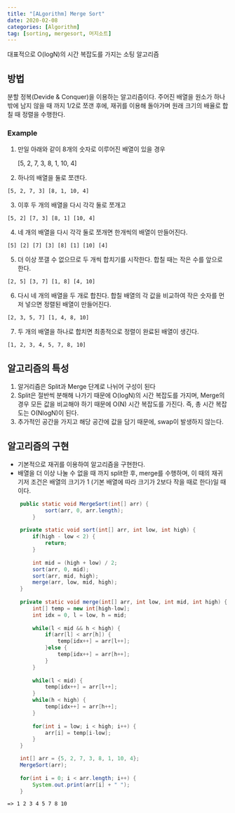 ```yaml
---
title: "[ALgorithm] Merge Sort"
date: 2020-02-08
categories: [Algorithm]
tag: [sorting, mergesort, 머지소트]
---
```


대표적으로 O(logN)의 시간 복잡도를 가지는 소팅 알고리즘

## 방법

분할 정복(Devide & Conquer)을 이용하는 알고리즘이다.
주어진 배열을 원소가 하나 밖에 남지 않을 때 까지 1/2로 쪼갠 후에, 재귀를 이용해 돌아가며 원래 크기의 배율로 합칠 때 정렬을 수행한다.

### Example

1. 만일 아래와 같이 8개의 숫자로 이루어진 배열이 있을 경우

    [5, 2, 7, 3, 8, 1, 10, 4]

  2.  하나의 배열을 둘로 쪼갠다.

    [5, 2, 7, 3] [8, 1, 10, 4]

  3. 이후 두 개의 배열을 다시 각각 둘로 쪼개고

    [5, 2] [7, 3] [8, 1] [10, 4]

  4. 네 개의 배열을 다시 각각 둘로 쪼개면 한개씩의 배열이 만들어진다.

    [5] [2] [7] [3] [8] [1] [10] [4]

  5. 더 이상 쪼갤 수 없으므로 두 개씩 합치기를 시작한다. 합칠 때는 작은 수를 앞으로 한다.

    [2, 5] [3, 7] [1, 8] [4, 10]

  6. 다시 네 개의 배열을 두 개로 합친다. 합칠 배열의 각 값을 비교하여 작은 숫자를 먼저 넣으면 정렬된 배열이 만들어진다.

    [2, 3, 5, 7] [1, 4, 8, 10]

  7. 두 개의 배열을 하나로 합치면 최종적으로 정렬이 완료된 배열이 생긴다.

    [1, 2, 3, 4, 5, 7, 8, 10]

## 알고리즘의 특성

1. 알거리즘은 Split과 Merge 단계로 나뉘어 구성이 된다
2. Split은 절반씩 분해해 나가기 때문에 O(logN)의 시간 복잡도를 가지며, Merge의 경우 모든 값을 비교해야 하기 때문에 O(N) 시간 복잡도를 가진다.
즉, 총 시간 복잡도는 O(NlogN)이 된다.
3. 추가적인 공간을 가지고 해당 공간에 값을 담기 때문에, swap이 발생하지 않는다.

## 알고리즘의 구현

- 기본적으로 재귀를 이용하여 알고리즘을 구현한다.
- 배열을 더 이상 나눌 수 없을 때 까지 split한 후, merge를 수행하며, 이 때의 재귀 기저 조건은 배열의 크기가 1 (기본 배열에 따라 크기가 2보다 작을 때로 한다)일 때 이다.
```java
    public static void MergeSort(int[] arr) {
    		sort(arr, 0, arr.length);
    	}
    	
    private static void sort(int[] arr, int low, int high) {
    	if(high - low < 2) {
    		return;
    	}
    	
    	int mid = (high + low) / 2;
    	sort(arr, 0, mid);
    	sort(arr, mid, high);
    	merge(arr, low, mid, high);
    }
    
    private static void merge(int[] arr, int low, int mid, int high) {
    	int[] temp = new int[high-low];
    	int idx = 0, l = low, h = mid;
    	
    	while(l < mid && h < high) {
    		if(arr[l] < arr[h]) {
    			temp[idx++] = arr[l++];
    		}else {
    			temp[idx++] = arr[h++];
    		}
    	}
    	
    	while(l < mid) {
    		temp[idx++] = arr[l++];
    	}
    	while(h < high) {
    		temp[idx++] = arr[h++];
    	}
    	
    	for(int i = low; i < high; i++) {
    		arr[i] = temp[i-low];
    	}
    }

    int[] arr = {5, 2, 7, 3, 8, 1, 10, 4};
    MergeSort(arr);
    
    for(int i = 0; i < arr.length; i++) {
    	System.out.print(arr[i] + " ");
    }
```
    => 1 2 3 4 5 7 8 10
